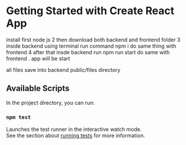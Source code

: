 # Getting Started with Create React App
install first node js 
2 then download both backend and frontend folder 
3 inside backend using terminal run command  npm i do same thing with frontend
4 after  that insde backend run npm run start  do same with frontend . app will be start 

all files save into backend public/files  directory 

## Available Scripts

In the project directory, you can run:


### `npm test`

Launches the test runner in the interactive watch mode.\
See the section about [running tests](https://facebook.github.io/create-react-app/docs/running-tests) for more information.




